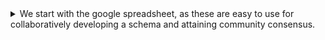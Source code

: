 <details>
  <summary>We start with the google spreadsheet, as these are easy to use for collaboratively developing a schema and attaining community consensus.</summary>
  
 - Follow [steps 1-6](https://github.com/BioSchemas/bioschemas.github.io/blob/master/pages/_tutorials/howto/howto_create_new_profile.md) for creating a new profile/type as a google spreadsheet. This will serve as your reference for creating and registering the new type in the Data Discovery Engine.
 - If you are familiar with programming or are comfortable with json schema, you can look at existing json files for Bioschemas types (for example, the BioChemEntity json), use scripts to convert your spreadsheet to jsonld, and skip ahead to testing your schema.
  
</details>
